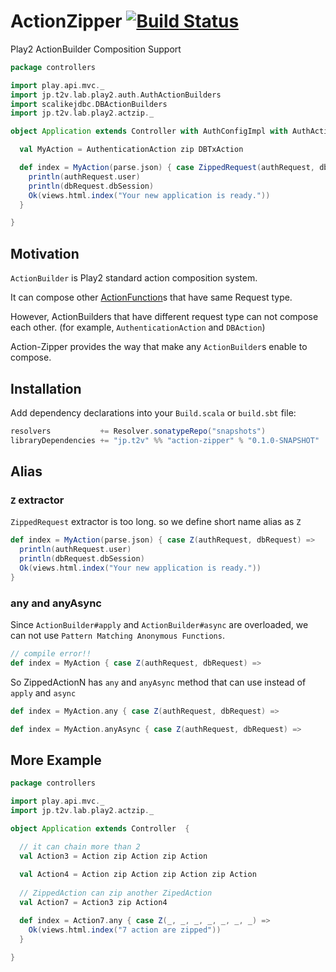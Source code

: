 # ActionZipper [![Build Status](https://travis-ci.org/t2v/action-zipper.svg?branch=feature%2Ftravis)](https://travis-ci.org/t2v/action-zipper)

Play2 ActionBuilder Composition Support

```scala
package controllers

import play.api.mvc._
import jp.t2v.lab.play2.auth.AuthActionBuilders
import scalikejdbc.DBActionBuilders
import jp.t2v.lab.play2.actzip._

object Application extends Controller with AuthConfigImpl with AuthActionBuilders with DBActionBuilders {

  val MyAction = AuthenticationAction zip DBTxAction

  def index = MyAction(parse.json) { case ZippedRequest(authRequest, dbRequest) =>
    println(authRequest.user)
    println(dbRequest.dbSession)
    Ok(views.html.index("Your new application is ready."))
  }

}
```

## Motivation

`ActionBuilder` is Play2 standard action composition system. 

It can compose other [ActionFunction](https://www.playframework.com/documentation/2.3.x/ScalaActionsComposition#Different-request-types)s that have same Request type.

However, ActionBuilders that have different request type can not compose each other. (for example, `AuthenticationAction` and `DBAction`)

Action-Zipper provides the way that make any `ActionBuilder`s enable to compose.


## Installation

Add dependency declarations into your `Build.scala` or `build.sbt` file:

```scala
resolvers           += Resolver.sonatypeRepo("snapshots")
libraryDependencies += "jp.t2v" %% "action-zipper" % "0.1.0-SNAPSHOT"
```


## Alias

### `Z` extractor

`ZippedRequest` extractor is too long. so we define short name alias as `Z`

```scala
def index = MyAction(parse.json) { case Z(authRequest, dbRequest) =>
  println(authRequest.user)
  println(dbRequest.dbSession)
  Ok(views.html.index("Your new application is ready."))
}
```


### any and anyAsync

Since `ActionBuilder#apply` and `ActionBuilder#async` are overloaded, we can not use `Pattern Matching Anonymous Functions`.

```scala
// compile error!!
def index = MyAction { case Z(authRequest, dbRequest) =>
```

So ZippedActionN has `any` and `anyAsync` method that can use instead of `apply` and `async`

```scala
def index = MyAction.any { case Z(authRequest, dbRequest) =>
```

```scala
def index = MyAction.anyAsync { case Z(authRequest, dbRequest) =>
```

## More Example

```scala
package controllers

import play.api.mvc._
import jp.t2v.lab.play2.actzip._

object Application extends Controller  {

  // it can chain more than 2
  val Action3 = Action zip Action zip Action
  
  val Action4 = Action zip Action zip Action zip Action
  
  // ZippedAction can zip another ZipedAction
  val Action7 = Action3 zip Action4

  def index = Action7.any { case Z(_, _, _, _, _, _, _) =>
    Ok(views.html.index("7 action are zipped"))
  }

}
```

